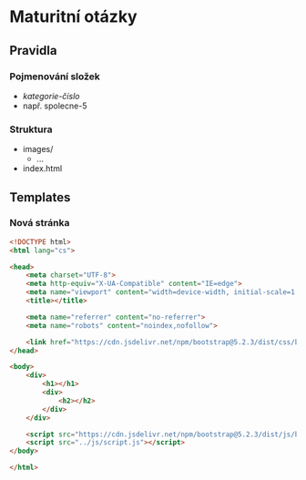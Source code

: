# Maturitní otázky

## Pravidla

### Pojmenování složek

- *kategorie*-*číslo*
- např. spolecne-5

### Struktura

- images/
    - ...
- index.html

## Templates

### Nová stránka

```HTML
<!DOCTYPE html>
<html lang="cs">

<head>
    <meta charset="UTF-8">
    <meta http-equiv="X-UA-Compatible" content="IE=edge">
    <meta name="viewport" content="width=device-width, initial-scale=1.0">
    <title></title>

    <meta name="referrer" content="no-referrer">
    <meta name="robots" content="noindex,nofollow">

    <link href="https://cdn.jsdelivr.net/npm/bootstrap@5.2.3/dist/css/bootstrap.min.css" rel="stylesheet" integrity="sha384-rbsA2VBKQhggwzxH7pPCaAqO46MgnOM80zW1RWuH61DGLwZJEdK2Kadq2F9CUG65" crossorigin="anonymous">
</head>

<body>
    <div>
        <h1></h1>
        <div>
            <h2></h2>
        </div>
    </div>

    <script src="https://cdn.jsdelivr.net/npm/bootstrap@5.2.3/dist/js/bootstrap.bundle.min.js" integrity="sha384-kenU1KFdBIe4zVF0s0G1M5b4hcpxyD9F7jL+jjXkk+Q2h455rYXK/7HAuoJl+0I4" crossorigin="anonymous"></script>
    <script src="../js/script.js"></script>
</body>

</html>
```
